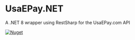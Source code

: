 # UsaEPay.NET
A .NET 8 wrapper using RestSharp for the UsaEPay.com API

[![Nuget](https://img.shields.io/nuget/v/UsaEPay.NET)](https://www.nuget.org/packages/UsaEPay.NET)
